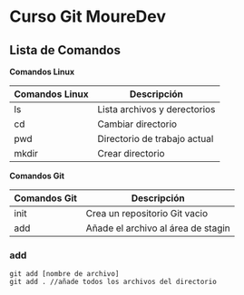 # Curso Git MoureDev

## Lista de Comandos

**Comandos Linux**

| Comandos Linux | Descripción                  |
|----------------|------------------------------|
| ls             | Lista archivos y derectorios | 
| cd             | Cambiar directorio           |
| pwd            | Directorio de trabajo actual |
| mkdir          | Crear directorio             |



**Comandos Git**

| Comandos Git | Descripción                            |
|--------------|----------------------------------------|
| init         | Crea un repositorio Git vacio     |
| add          | Añade el archivo al área de stagin     |

### add
``` shell
git add [nombre de archivo]
git add . //añade todos los archivos del directorio
```

